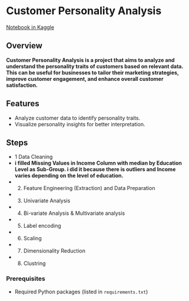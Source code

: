 # Customer Personality Analysis

[Notebook in Kaggle](https://www.kaggle.com/code/samerhendawy/customer-personality-analysis)

## Overview

**Customer Personality Analysis is a project that aims to analyze and understand the personality traits of customers based on relevant data. This can be useful for businesses to tailor their marketing strategies, improve customer engagement, and enhance overall customer satisfaction.**


## Features

- Analyze customer data to identify personality traits.
- Visualize personality insights for better interpretation.

## Steps

- 1 Data Cleaning
- **i filled Missing Values in Income Column with median by Education Level as Sub-Group. i did it because there is outliers and Income varies depending on the level of education.**
- 2. Feature Engineering (Extraction) and Data Preparation
- 3. Univariate Analysis
- 4. Bi-variate Analysis & Multivariate analysis
- 5. Label encoding
- 6. Scaling
- 7. Dimensionality Reduction
- 8. Clustring

### Prerequisites

- Required Python packages (listed in `requirements.txt`)

